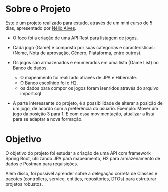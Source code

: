 # Sobre o Projeto

  Este é um projeto realizado para estudo, através de um mini curso de 5 dias, apresentado por [Nélio Alves](https://www.instagram.com/devsuperior.ig/).

 - O foco foi a criação de uma API Rest para listagem de jogos.

 - Cada jogo (Game) é composto por suas categorias e caracteristicas: (Nome, Nota de aprovação, Gênero, Plataforma, entre outros).

 - Os jogos são armazenados e enumerados em uma lista (Game List) no Banco de dados.
     - O mapeamento foi realizado através de JPA e Hibernate.
     - O Banco escolhido foi o H2.
     - os dados para compor os jogos foram isenridos através do arquivo import.sql

- A parte interessante do projeto, é a possibilidade de alterar a posição de um jogo, de acordo com a preferência do úsuario. Exemplo:
    Mover um jogo da posição 3 para 1. E com essa movimentação, atualizar a lista para se adaptar a nova formação.


# Objetivo

  O objetivo do projeto foi estudar a criação de uma API com framework Spring Boot, utilizando JPA para mapeamento, H2 para armazenamento de dados e Postman para requisições.
  
  Além disso, foi possivel aprender sobre a delegação correta de Classes e pacotes (controllers, service, entities, repositories, DTOs) para estruturar projetos robustos.
  
